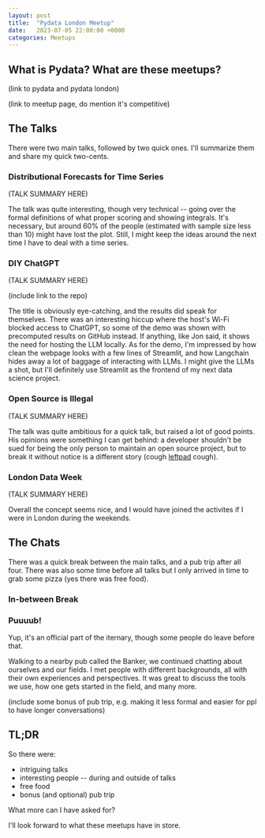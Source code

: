```yaml
---
layout: post
title:  "Pydata London Meetup"
date:   2023-07-05 22:00:00 +0000
categories: Meetups
---
```


## What is Pydata? What are these meetups?

(link to pydata and pydata london)

(link to meetup page, do mention it's competitive)

## The Talks

There were two main talks, followed by two quick ones. I'll summarize them and share my quick two-cents.

### Distributional Forecasts for Time Series

(TALK SUMMARY HERE)

The talk was quite interesting, though very technical -- going over the formal definitions of what proper scoring and showing integrals. It's necessary, but around 60% of the people (estimated with sample size less than 10) might have lost the plot. Still, I might keep the ideas around the next time I have to deal with a time series.

### DIY ChatGPT

(TALK SUMMARY HERE)

(include link to the repo)

The title is obviously eye-catching, and the results did speak for themselves. There was an interesting hiccup where the host's Wi-Fi blocked access to ChatGPT, so some of the demo was shown with precomputed results on GitHub instead. If anything, like Jon said, it shows the need for hosting the LLM locally. As for the demo, I'm impressed by how clean the webpage looks with a few lines of Streamlit, and how Langchain hides away a lot of baggage of interacting with LLMs. I might give the LLMs a shot, but I'll definitely use Streamlit as the frontend of my next data science project.

### Open Source is Illegal

(TALK SUMMARY HERE)

The talk was quite ambitious for a quick talk, but raised a lot of good points. His opinions were something I can get behind: a developer shouldn't be sued for being the only person to maintain an open source project, but to break it without notice is a different story (cough [leftpad](www.google.com) cough).

### London Data Week

(TALK SUMMARY HERE)

Overall the concept seems nice, and I would have joined the activites if I were in London during the weekends.

## The Chats

There was a quick break between the main talks, and a pub trip after all four. There was also some time before all talks but I only arrived in time to grab some pizza (yes there was free food).

### In-between Break

### Puuuub!

Yup, it's an official part of the iternary, though some people do leave before that.

Walking to a nearby pub called the Banker, we continued chatting about ourselves and our fields. I met people with different backgrounds, all with their own experiences and perspectives. It was great to discuss the tools we use, how one gets started in the field, and many more.

(include some bonus of pub trip, e.g. making it less formal and easier for ppl to have longer conversations)

## TL;DR

So there were:

-   intriguing talks
-   interesting people -- during and outside of talks
-   free food
-   bonus (and optional) pub trip

What more can I have asked for?

I'll look forward to what these meetups have in store.
